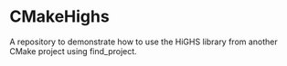 # CMakeHighs

A repository to demonstrate how to use the HiGHS library from another CMake project using find_project.
